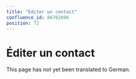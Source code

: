 ```yaml
---
title: "Éditer un contact"
confluence_id: 86762696
position: 72
---
```

# Éditer un contact


This page has not yet been translated to German.

